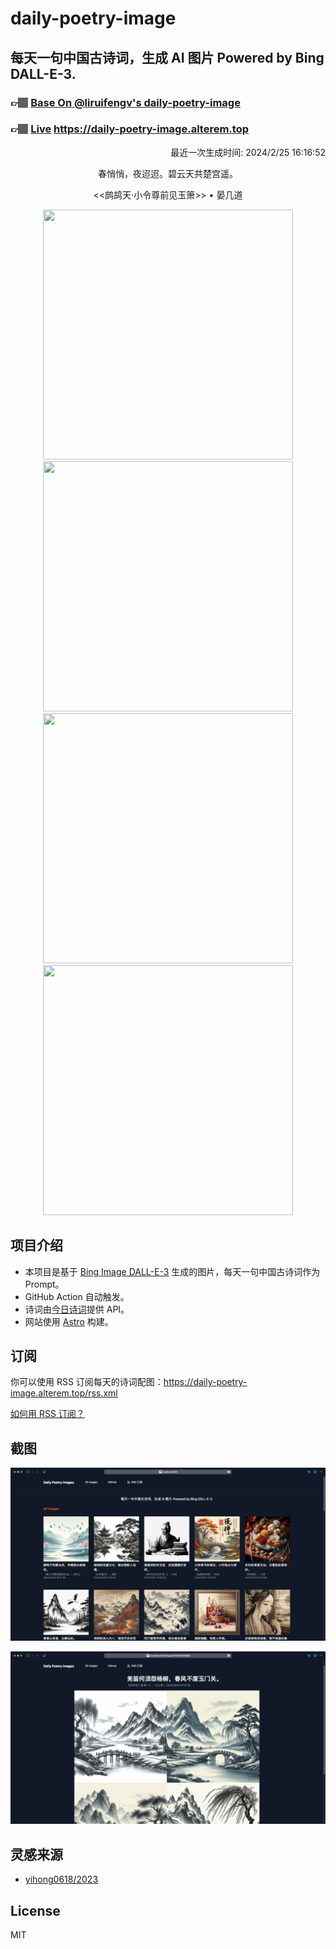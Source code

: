 
# daily-poetry-image

## 每天一句中国古诗词，生成 AI 图片 Powered by Bing DALL-E-3.

### 👉🏽 [Base On @liruifengv's daily-poetry-image](https://github.com/liruifengv/daily-poetry-image)

### 👉🏽 [Live](https://daily-poetry-image.alterem.top/) https://daily-poetry-image.alterem.top

<p align="right">
  最近一次生成时间: 2024/2/25 16:16:52
</p>
<p align="center">
春悄悄，夜迢迢。碧云天共楚宫遥。
</p>
<p align="center">
<<鹧鸪天·小令尊前见玉箫>> • 晏几道
</p>
<p align="center">
<img src="https://tse2.mm.bing.net/th/id/OIG1.AdvTVXFHjq4yLxL0en4_" height="400" width="400" />
<img src="https://tse4.mm.bing.net/th/id/OIG1.G8Sie6eKKT8.2tzpZqSH" height="400" width="400" />
<img src="https://tse1.mm.bing.net/th/id/OIG1.2fbkDXEjk.DicMNiUcPE" height="400" width="400" />
<img src="https://tse2.mm.bing.net/th/id/OIG1.oF0QxHH8dOG9IFmmb3zx" height="400" width="400" />
</p>

## 项目介绍

-   本项目是基于 [Bing Image DALL-E-3](https://www.bing.com/images/create) 生成的图片，每天一句中国古诗词作为 Prompt。
-   GitHub Action 自动触发。
-   诗词由[今日诗词](https://www.jinrishici.com/)提供 API。
-   网站使用 [Astro](https://astro.build) 构建。

## 订阅

你可以使用 RSS 订阅每天的诗词配图：https://daily-poetry-image.alterem.top/rss.xml

[如何用 RSS 订阅？](https://zhuanlan.zhihu.com/p/55026716)

## 截图

![图片列表](./screenshots/Snipaste_2023-12-28_21-00-26.png)

![图片详情](./screenshots/Snipaste_2023-12-28_21-00-53.png)

## 灵感来源

-   [yihong0618/2023](https://github.com/yihong0618/2023)

## License

MIT
